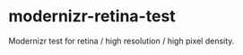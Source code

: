 modernizr-retina-test
=====================

Modernizr test for retina / high resolution / high pixel density.
